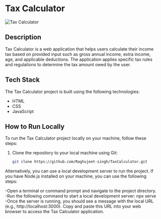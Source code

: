 # Tax Calculator

![Tax Calculator]("screenshots\TaxCalculator.png")

## Description

Tax Calculator is a web application that helps users calculate their income tax based on provided input such as gross annual income, extra income, age, and applicable deductions. The application applies specific tax rules and regulations to determine the tax amount owed by the user.

## Tech Stack

The Tax Calculator project is built using the following technologies:

- HTML
- CSS
- JavaScript

## How to Run Locally

To run the Tax Calculator project locally on your machine, follow these steps:

1. Clone the repository to your local machine using Git:

   ```bash
   git clone https://github.com/Raghujeet-singh/TaxCalculator.git
   ```

Alternatively, you can use a local development server to run the project. If you have Node.js installed on your machine, you can use the following steps:

-Open a terminal or command prompt and navigate to the project directory.
-Run the following command to start a local development server: npx serve
-Once the server is running, you should see a message with the local URL (e.g., http://localhost:3000). Copy and paste this URL into your web browser to access the Tax Calculator application.
